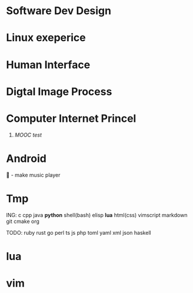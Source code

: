 # Software Dev Design

# Linux exeperice

# Human Interface
<!--- ❔ edge for function: __imcrop__-->


# Digtal Image Process
<!--1. handin ex03-->

# Computer Internet Princel
1. _MOOC test_

# Android
🌽 - make music player

# Tmp
<!--learn Lyx(what you see is what you mean)WYSIWYM-->

ING: c cpp java __python__ shell(bash) elisp __lua__ html(css) vimscript markdown git
cmake org

TODO: ruby rust go perl ts js php toml yaml xml json haskell

# lua
<!--2. programming in lua-->
<!--3. lua程序设计与实现-->

# vim
<!--- learn tiny vimrc's statusline-->

